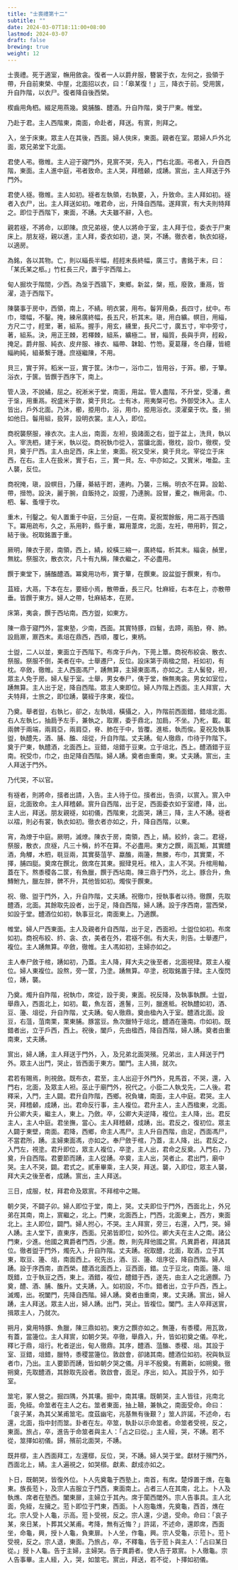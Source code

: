```yaml
---
title: "士喪禮第十二"
subtitle: ""
date: 2024-03-07T18:11:00+08:00
lastmod: 2024-03-07
draft: false
brewing: true
weight: 12
---
```


士喪禮。死于適室，幠用斂衾。復者一人以爵弁服，簪裳于衣，左何之，扱領于帶，升自前東榮、中屋，北面招以衣，曰：「皋某復！」三，降衣于前。受用篋，升自阼階，以衣尸。復者降自後西榮。

楔齒用角柶。綴足用燕幾。奠脯醢、醴酒。升自阼階，奠于尸東。帷堂。

乃赴于君。主人西階東，南面，命赴者，拜送。有賔，則拜之。

入，坐于床東。眾主人在其後，西面。婦人俠床，東面。親者在室。眾婦人戶外北面，眾兄弟堂下北面。

君使人弔。徹帷。主人迎于寢門外，見賔不哭，先入，門右北面。弔者入，升自西階，東面。主人進中庭，弔者致命。主人哭，拜稽顙，成踴。賔出，主人拜送于外門外。

君使人襚。徹帷。主人如初。襚者左執領，右執要，入，升致命。主人拜如初。襚者入衣尸，出。主人拜送如初。唯君命，出，升降自西階。遂拜賔，有大夫則特拜之。即位于西階下，東面，不踴。大夫雖不辭，入也。

親若襚，不將命，以即陳。庶兄弟襚，使人以將命于室，主人拜于位，委衣于尸東床上。朋友襚，親以進，主人拜，委衣如初，退，哭，不踴。徹衣者，執衣如襚，以適房。

為銘，各以其物。亡，則以緇長半幅，䞓䞓末長終幅，廣三寸。書銘于末，曰：「某氏某之柩。」竹杠長三尺，置于宇西階上。

甸人掘坎于階間，少西。為垼于西牆下，東鄉。新盆，槃，瓶，廢敦，重鬲，皆濯，造于西階下。

陳襲事于房中，西領，南上，不綪。明衣裳，用布。鬠笄用桑，長四寸，紌中。布巾，環幅，不鑿。掩，練帛廣終幅，長五尺，析其末。瑱，用白纊。幎目，用緇，方尺二寸，䞓里，著，組系。握手，用玄，纁里，長尺二寸，廣五寸，牢中旁寸，著，組系。決，用正王棘，若檡棘，組系，纊極二。冒，緇質，長與手齊，䞓殺，掩足。爵弁服、純衣、皮弁服、褖衣、緇帶、韎韐、竹笏。夏葛屨，冬白屨，皆繶緇絇純，組綦繫于踵。庶襚繼陳，不用。

貝三，實于笄。稻米一豆，實于筐。沐巾一，浴巾二，皆用谷，于笲。櫛，于簞。浴衣，于篋。皆饌于西序下，南上。

管人汲，不說繘，屈之。祝淅米于堂，南面，用盆。管人盡階，不升堂，受潘，煮于垼，用重鬲。祝盛米于敦，奠于貝北。士有冰，用夷槃可也。外御受沐入。主人皆出，戶外北面。乃沐，櫛，挋用巾，浴，用巾，挋用浴衣。渜濯棄于坎。蚤，揃如他日。鬠用組，扱笄，設明衣裳。主人入，即位。

商祝襲祭服，褖衣次。主人出，南面，左袒，扱諸面之右，盥于盆上，洗貝，執以入。宰洗柶，建于米，執以從。商祝執巾從入，當牖北面，徹枕，設巾，徹楔，受貝，奠于尸西。主人由足西，床上坐，東面。祝又受米，奠于貝北。宰從立于床西，在右。主人在扱米，實于右，三，實一貝。左、中亦如之。又實米，唯盈。主人襲，反位。

商祝掩，瑱，設幎目，乃屨，綦結于跗，連絇。乃襲，三稱。明衣不在算。設韐、帶，搢笏。設決，麗于腕，自飯持之，設握，乃連腕。設冒，櫜之，幠用衾。巾、柶、鬊、蚤埋于坎。

重木，刊鑿之。甸人置重于中庭，三分庭，一在南。夏祝鬻餘飯，用二鬲于西牆下。冪用疏布，久之，系用靲，縣于重，冪用葦席，北面，左衽，帶用靲，賀之，結于後。祝取銘置于重。

厥明，陳衣于房，南領，西上，綪，絞橫三縮一，廣終幅，析其末。緇衾，赬里，無紞。祭服次，散衣次，凡十有九稱，陳衣繼之，不必盡用。

饌于東堂下，脯醢醴酒。冪奠用功布，實于簞，在饌東。設盆盥于饌東，有巾。

苴絰，大鬲，下本在左，要絰小焉，散帶垂，長三尺。牡麻絰，右本在上，亦散帶垂。皆饌于東方。婦人之帶，牡麻結本，在房。

床第，夷衾，饌于西坫南。西方盥，如東方。

陳一鼎于寢門外，當東塾，少南，西面。其實特豚，四鬄，去蹄，兩胉，脊、肺。設扃鼏，鼏西末。素俎在鼎西，西順，覆匕，東柄。

士盥，二人以並，東面立于西階下。布席于戶內，下莞上簟。商祝布絞衾、散衣、祭服。祭服不倒，美者在中。士舉遷尸，反位。設床第于兩楹之間，衽如初，有枕。卒斂，徹帷。主人西面馮尸，踴無算，主婦東面馮，亦如之。主人髺發，袒，眾主人免于房。婦人髽于室。士舉，男女奉尸，侇于堂，幠無夷衾。男女如室位，踴無算。主人出于足，降自西階。眾主人東即位。婦人阼階上西面。主人拜賔，大夫特拜，士旅之，即位踴，襲絰于序東，複位。

乃奠。舉者盥，右執匕，卻之，左執俎，橫攝之，入，阼階前西面錯，錯俎北面。右人左執匕，抽扃予左手，兼執之，取鼏，委于鼎北，加扃，不坐。乃朼，載。載兩髀于兩端，兩肩亞，兩肩亞，脊、肺在于中，皆覆。進柢，執而俟。夏祝及執事盥，執醴先，酒、脯、醢、俎從，升自阼階。丈夫踴。甸人徹鼎，巾待于阼階下。奠于尸東，執醴酒，北面西上。豆錯，俎錯于豆東。立于俎北，西上。醴酒錯于豆南。祝受巾，巾之，由足降自西階。婦人踴。奠者由重南，東。丈夫踴。賔出，主人拜送于門外。

乃代哭，不以官。

有襚者，則將命，擯者出請，入告。主人待于位。擯者出，告須，以賔入。賔入中庭，北面致命。主人拜稽顙。賔升自西階，出于足，西面委衣如于室禮，降，出。主人出，拜送。朋友親襚，如初儀，西階東，北面哭，踴三，降，主人不踴。襚者以褶，則必有裳，執衣如初。徹衣者亦如之，升，降自西階，以東。

宵，為燎于中庭。厥明，滅燎。陳衣于房，南領，西上，綪。絞紟，衾二。君襚，祭服，散衣，庶襚，凡三十稱，紟不在算。不必盡用。東方之饌，兩瓦甒，其實醴酒，角觶，木柶，毼豆兩，其實葵菹芋、蠃醢，兩籩，無縢，布巾，其實栗，不擇，脯四脡。奠席在饌北，斂席在其東。掘肂見衽。棺入，主人不哭。升棺用軸，蓋在下。熬黍稷各二筐，有魚臘，饌于西坫南。陳三鼎于門外，北上。豚合升，魚鱄鮒九，臘左胖，髀不升，其他皆如初。燭俟于饌東。

祝、徹、盥于門外，入，升自阼階，丈夫踴。祝徹巾，授執事者以待。徹饌，先取醴酒，北面。其餘取先設者，出于足，降自西階，婦人踴。設于序西南，當西榮，如設于堂。醴酒位如初，執事豆北，南面東上。乃適饌。

帷堂。婦人尸西東面。主人及親者升自西階，出于足，西面袒。士盥位如初。布席如初。商祝布絞、紟、衾、衣，美者在外，君襚不倒。有大夫，則告。士舉遷尸，複位。主人踴無算。卒斂，徹帷。主人馮如初，主婦亦如之。

主人奉尸斂于棺，踴如初，乃蓋。主人降，拜大夫之後至者，北面視肂。眾主人複位。婦人東複位。設熬，旁一筐，乃塗。踴無算。卒塗，祝取銘置于肂。主人復閃位，踴，襲。

乃奠。燭升自阼階，祝執巾，席從，設于奧，東面。祝反降，及執事執饌。士盥，舉鼎入，西面北上，如初。載，魚左首，進鬐，三列，臘進柢。祝執醴如初，酒、豆、籩、俎從，升自阼階，丈夫踴。甸人徹鼎。奠由楹內入于室。醴酒北面。設豆，右菹，菹南栗，栗東脯。豚當豆。魚次臘特于俎北，醴酒在籩南。巾如初。既錯者出，立于戶西，西上。祝後，闔戶，先由楹西，降自西階，婦人踴。奠者由重南東，丈夫踴。

賔出，婦人踴，主人拜送于門外，入，及兄弟北面哭殯。兄弟出，主人拜送于門外。眾主人出門，哭止，皆西面于東方。闔門。主人揖，就次。

君若有賜焉，則視斂。既布衣，君至，主人出迎于外門外，見馬首，不哭，還，入門右，北面，及眾主人袒。巫止于廟門外，祝代之。小臣二人執戈先，二人後。君釋采，入門，主人闢。君升自阼階，西鄉。祝負墉，南面，主人中庭。君哭。主人哭，拜稽顙，成踴，出。君命反行事，主人複位。君升主人，主人西楹東，北面。升公卿大夫，繼主人，東上。乃斂。卒，公卿大夫逆降，複位。主人降，出。君反主人，主人中庭。君坐撫，當心。主人拜稽顙，成踴，出。君反之，復初位。眾主人闢于東壁，南面。君降，西鄉，命主人馮尸。主人升自西階，由足，西面馮尸，不當君所，踴。主婦東面馮，亦如之。奉尸斂于棺，乃蓋，主人降，出。君反之，入門左，視塗。君升即位，眾主人複位，卒塗，主人出，君命之反奠。入門右，乃奠，升自西階。君要節而踴，主人從踴。卒奠，主人出，哭者止。君出門，廟中哭。主人不哭，闢。君式之。貳車畢乘，主人哭，拜送。襲，入即位，眾主人襲，拜大夫之後至者，成踴。賔出，主人拜送。

三日，成服，杖，拜君命及眾賔。不拜棺中之賜。

朝夕哭，不闢子卯。婦人即位于堂，南上，哭。丈夫即位于門外，西面北上，外兄弟在其南，南上，賔繼之，北上。門東，北面西上，門西，北面東上，西方，東面北上。主人即位，闢門。婦人拊心，不哭。主人拜賔，旁三，右還，入門，哭。婦人踴。主人堂下，直東序，西面。兄弟皆即位，如外位。卿大夫在主人之南。諸公門東，少進。他國之異爵者門西，少進。敵，則先拜他國之賔。凡異爵者，拜諸其位。徹者盥于門外，燭先入，升自阼階。丈夫踴。祝取醴，北面，取酒，立于其東，取豆、籩、俎，南面西上。祝先出，酒、豆、籩、俎序從，降自西階。婦人踴。設于序西南，直西榮。醴酒北面西上，豆西面，錯。立于豆北，南面。籩、俎既錯，立于執豆之西，東上。酒錯，複位，醴錯于西，遂先，由主人之北適饌。乃奠，醴、酒、脯、醢升。丈夫踴，入。如初設，不巾。錯者出，立于戶西，西上。滅燭，出。祝闔門，先降自西階。婦人踴。奠者由重南，東。丈夫踴。賔出，婦人踴，主人拜送。眾主人出，婦人踴。出門，哭止。皆複位。闔門。主人卒拜送賔，揖眾主人，乃就次。

朔月，奠用特豚、魚臘，陳三鼎如初。東方之饌亦如之。無籩，有黍稷。用瓦敦，有蓋，當籩位。主人拜賔，如朝夕哭。卒徹，舉鼎入，升，皆如初奠之儀。卒朼，釋匕于鼎，俎行。朼者逆出，甸人徹鼎。其序，醴酒、菹醢、黍稷、俎。其設于室、豆錯，俎錯，臘特，黍稷當籩位。敦啟會，卻諸其南。醴酒位如初。祝與執豆者巾，乃出。主人要節而踴，皆如朝夕哭之儀。月半不殷奠。有薦新，如朔奠。徹朔奠，先取醴酒，其餘取先設者。敦啟會，面足。序出，如入。其設于外，如于室。

筮宅，冢人營之。掘四隅，外其壤。掘中，南其壤。既朝哭，主人皆往，兆南北面，免絰。命筮者在主人之右。筮者東面，抽上韇，兼執之，南面受命。命曰：「哀子某，為其父某甫筮宅。度茲幽宅，兆基無有後艱？」筮人許諾，不述命，右還，北面，指中封而筮。卦者在左。卒筮，執卦以示命筮者。命筮者受視，反之，東面。旅占，卒，進告于命筮者與主人：「占之曰從。」主人絰，哭，不踴。若不從，筮擇如初儀。歸，殯前北面哭，不踴。

既井槨，主人西面拜工，左還槨，反位，哭，不踴。婦人哭于堂。獻材于殯門外，西面北上，綪。主人遍視之，如哭槨。獻素、獻成亦如之。

卜日，既朝哭，皆復外位。卜人先奠龜于西塾上，南首，有席。楚焞置于燋，在龜東。族長蒞卜，及宗人吉服立于門西，東面南上。占者三人在其南，北上。卜人及執燋、席者在塾西。闔東扉，主婦立于其內。席于闑西閾外。宗人告事具。主人北面，免絰，左擁之。蒞卜即位于門東，西面。卜人抱龜燋，先奠龜，西首，燋在北。宗人受卜人龜，示高。蒞卜受視，反之。宗人還，少退，受命。命曰：「哀子某，來日某，卜葬其父某甫。考降，無有近悔？」許諾，不述命，還即席，西面坐，命龜，興，授卜人龜，負東扉。卜人坐，作龜，興。宗人受龜，示蒞卜。蒞卜受視，反之。宗人退，東面。乃旅占，卒，不釋龜，告于蒞卜與主人：「占曰某日從。」授卜人龜。告于主婦，主婦哭。告于異爵者。使人告于眾賔。卜人徹龜。宗人告事畢。主人絰，入，哭，如筮宅。賔出，拜送，若不從，卜擇如初儀。
